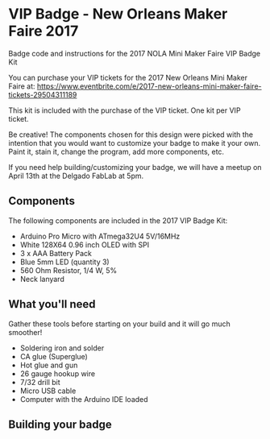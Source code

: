 # VIP Badge - New Orleans Maker Faire 2017
Badge code and instructions for the 2017 NOLA Mini Maker Faire VIP Badge Kit

You can purchase your VIP tickets for the 2017 New Orleans Mini Maker Faire at: 
https://www.eventbrite.com/e/2017-new-orleans-mini-maker-faire-tickets-29504311189

This kit is included with the purchase of the VIP ticket. One kit per VIP ticket.

Be creative! The components chosen for this design were picked with the intention
that you would want to customize your badge to make it your own. Paint it, stain it, 
change the program, add more components, etc. 

If you need help building/customizing your badge, we will have a meetup on April 13th at
the Delgado FabLab at 5pm. 

## Components

The following components are included in the 2017 VIP Badge Kit:

- Arduino Pro Micro with ATmega32U4 5V/16MHz 
- White 128X64 0.96 inch OLED with SPI
- 3 x AAA Battery Pack
- Blue 5mm LED (quantity 3)
- 560 Ohm Resistor, 1/4 W, 5%
- Neck lanyard

## What you'll need

Gather these tools before starting on your build and it will go much smoother!

- Soldering iron and solder
- CA glue (Superglue)
- Hot glue and gun
- 26 gauge hookup wire
- 7/32 drill bit
- Micro USB cable
- Computer with the Arduino IDE loaded

## Building your badge